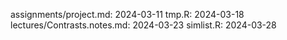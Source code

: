 assignments/project.md: 2024-03-11
tmp.R: 2024-03-18
lectures/Contrasts.notes.md: 2024-03-23
simlist.R: 2024-03-28
